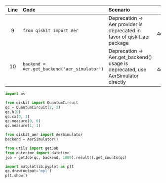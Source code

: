 | Line | Code | Scenario | Reference | Artifact | Refactoring | 
| :--: | :--- | :------- | :-------: | :------- | :---------- | 
| 9 | `from qiskit import Aer` | Deprecation -> Aer provider is deprecated in favor of qiskit_aer package | qrn_ddbb-4c9abd23d8e04aa6b10f8767b64649fb | qiskit.Aer | `from qiskit_aer import Aer` |
| 10 | `backend = Aer.get_backend('aer_simulator')` | Deprecation -> Aer.get_backend() usage is deprecated, use AerSimulator directly | qrn_ddbb-4c9abd23d8e04aa6b10f8767b64649fb | qiskit.Aer.get_backend | `from qiskit_aer import AerSimulator`<br>`backend = AerSimulator()` |

```python  
import os

from qiskit import QuantumCircuit 
qc = QuantumCircuit(2, 2)
qc.h(0)
qc.cx(0, 1)
qc.measure(0, 0)
qc.measure(1, 1)

from qiskit_aer import AerSimulator
backend = AerSimulator()

from utils import getJob
from datetime import datetime
job = getJob(qc, backend, 1000).result().get_counts(qc)

import matplotlib.pyplot as plt
qc.draw(output='mpl')
plt.show()
```